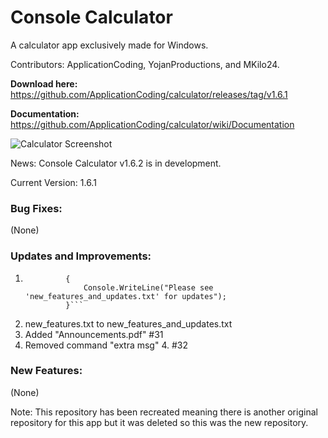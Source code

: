 # Console Calculator
A calculator app exclusively made for Windows.

Contributors: ApplicationCoding, YojanProductions, and MKilo24.

**Download here:** https://github.com/ApplicationCoding/calculator/releases/tag/v1.6.1

**Documentation:** https://github.com/ApplicationCoding/calculator/wiki/Documentation

![Calculator Screenshot](https://user-images.githubusercontent.com/76902392/152459883-8a6a9b68-f062-44a3-a122-0dec9fb2ac24.png)

News: Console Calculator v1.6.2 is in development.

Current Version: 1.6.1

### Bug Fixes:
(None)

### Updates and Improvements:
1. ```else if (endOptions == "updates")
            {
                Console.WriteLine("Please see 'new_features_and_updates.txt' for updates");
            }```
2. new_features.txt to new_features_and_updates.txt
3. Added "Announcements.pdf" #31 
4. Removed command "extra msg" 4. #32

### New Features:
(None)

Note: This repository has been recreated meaning there is another original repository for this app but it was deleted so this was the new repository.
